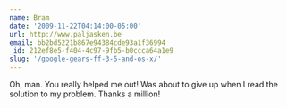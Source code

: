 ```yaml
---
name: Bram
date: '2009-11-22T04:14:00-05:00'
url: http://www.paljasken.be
email: bb2bd5221b867e94384cde93a1f36994
_id: 212ef8e5-f404-4c97-9fb5-b0ccca64a1e9
slug: '/google-gears-ff-3-5-and-os-x/'
---
```


Oh, man. You really helped me out! Was about to give up when I read the
solution to my problem. Thanks a million!

